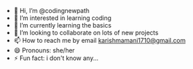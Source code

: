 - 👋 Hi, I’m @codingnewpath
- 👀 I’m interested in learning coding
- 🌱 I’m currently learning the basics
- 💞️ I’m looking to collaborate on lots of new projects
- 📫 How to reach me by email karishmamani1710@gmail.com
- 😄 Pronouns: she/her
- ⚡ Fun fact: i don't know any...

<!---
codingnewpath/codingnewpath is a ✨ special ✨ repository because its `README.md` (this file) appears on your GitHub profile.
You can click the Preview link to take a look at your changes.
--->
